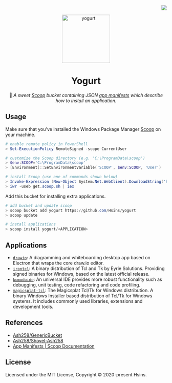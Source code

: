 <!-- Badge for License -->
<div align="right">

  [![](https://img.shields.io/github/license/Hsins/yogurt.svg?style=flat-square)](./LICENSE)

</div>

<!-- Logo, Title and Description -->
<div align="center">

  <img src="https://i.imgur.com/lTGFDQx.png" alt="yogurt" height="150px">

# Yogurt

🍨 _A sweet [Scoop](https://github.com/ScoopInstaller/Scoop) bucket containing JSON [app manifests](https://scoop-docs.vercel.app/docs/concepts/App-Manifests.html) which describe how to install an application._

</div>

## Usage

Make sure that you've installed the Windows Package Manager [Scoop](https://github.com/ScoopInstaller/Scoop) on your machine.

```powershell
# enable remote policy in PowerShell
> Set-ExecutionPolicy RemoteSigned -scope CurrentUser

# customize the Scoop directory (e.g. 'C:\ProgramData\scoop')
> $env:SCOOP='C:\ProgramData\scoop'
> [Environment]::SetEnvironmentVariable('SCOOP', $env:SCOOP, 'User')

# install Scoop (use one of commands shown below)
> Invoke-Expression (New-Object System.Net.WebClient).DownloadString('https://get.scoop.sh')
> iwr -useb get.scoop.sh | iex
```

Add this bucket for installing extra applications.

```powershell
# add bucket and update scoop
> scoop bucket add yogurt https://github.com/Hsins/yogurt
> scoop update

# install applications
> scoop install yogurt/<APPLICATION>
```

## Applications

- [`drawio`](./bucket/drawio.json): A diagramming and whiteboarding desktop app based on Electron that wraps the core draw.io editor.
- [`irontcl`](./bucket/irontcl.json): A binary distribution of Tcl and Tk by Eyrie Solutions. Providing signed binaries for Windows, based on the latest official release.
- [`komodoide`](./bucket/KomodoIDE.json): An universal IDE provides more robust functionality such as debugging, unit testing, code refactoring and code profiling.
- [`magicsplat-tcl`](./bucket/magicsplat-tcl.json): The Magicsplat Tcl/Tk for Windows distribution. A binary Windows Installer based distribution of Tcl/Tk for Windows systems. It includes commonly used libraries, extensions and development tools.

## References

- [Ash258/GenericBucket](https://github.com/Ash258/GenericBucket)
- [Ash258/Shovel-Ash258](https://github.com/Ash258/Shovel-Ash258)
- [App Manifests | Scoop Documentation](https://scoop-docs.vercel.app/docs/concepts/App-Manifests.html)

## License

Licensed under the MIT License, Copyright © 2020-present Hsins.
